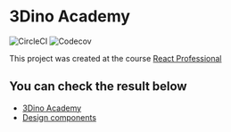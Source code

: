 # 3Dino Academy

![CircleCI](https://img.shields.io/circleci/build/github/arthur-v-kasper/3dino_academy)
![Codecov](https://img.shields.io/codecov/c/github/arthur-v-kasper/3dino_academy)

This project was created at the course [React Professional](https://www.udemy.com/course/react-redux-profissional/)

## You can check the result below

- [3Dino Academy](https://3dino-academy.vercel.app/)
- [Design components](https://60b82111b42955003977e270-qekjfiytwh.chromatic.com/?path=/story/introduction-welcome--page)
